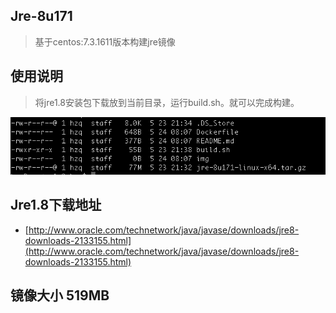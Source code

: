 ## Jre-8u171
>基于centos:7.3.1611版本构建jre镜像
## 使用说明
> 将jre1.8安装包下载放到当前目录，运行build.sh。就可以完成构建。

![img/jre.png](img/jre.png)
## Jre1.8下载地址
- [http://www.oracle.com/technetwork/java/javase/downloads/jre8-downloads-2133155.html](http://www.oracle.com/technetwork/java/javase/downloads/jre8-downloads-2133155.html)

## 镜像大小 519MB